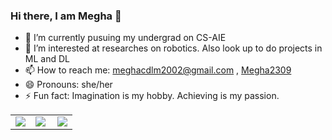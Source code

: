 ### Hi there, I am Megha 👋


- 🔭 I’m currently pusuing my undergrad on CS-AIE
- 🌱 I’m interested at researches on robotics. Also look up to do projects in ML and DL
- 📫 How to reach me: meghacdlm2002@gmail.com , [Megha2309](https://t.me/Megha2309)
- 😄 Pronouns: she/her
- ⚡ Fun fact: Imagination is my hobby. Achieving is my passion.

<table>
  <tr>
    <td>
      <img src="https://github-readme-stats.vercel.app/api?username=megha-2002&show_icons=true&include_all_commits=true&count_private=true&hide_border=false&theme=prussian" />
    </td>
    <td>
      <img align="left" src="https://github-readme-stats.vercel.app/api/top-langs?username=megha-2002&show_icons=true&locale=en&layout=compact&theme=jolly"/>
    </td>
    <td>
      <img src="https://github-readme-streak-stats.herokuapp.com?user=megha-2002&theme=algolia&hide_border=false" />
    </td>
  </tr>
</table>

